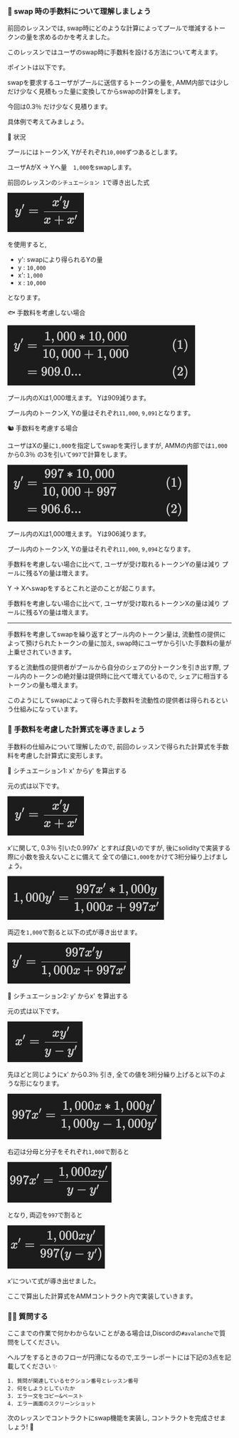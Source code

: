 ### 🐣 swap 時の手数料について理解しましょう

前回のレッスンでは, swap時にどのような計算によってプールで増減するトークンの量を求めるのかを考えました。

このレッスンではユーザのswap時に手数料を設ける方法について考えます。

ポイントは以下です。

swapを要求するユーザがプールに送信するトークンの量を, AMM内部では少しだけ少なく見積もった量に変換してからswapの計算をします。

今回は0.3％ だけ少なく見積ります。

具体例で考えてみましょう。

🦴 状況

プールにはトークンX, Yがそれぞれ`10,000`ずつあるとします。

ユーザAがX -> Yへ量　`1,000`をswapします。

前回のレッスンの`シチュエーション 1`で導き出した式

![](/public/images/AVAX-amm/section-2/2_2_1.png)

を使用すると,

- y': swapにより得られるYの量
- y : `10,000`
- x': `1,000`
- x : `10,000`

となります。

🐟 手数料を考慮しない場合

![](/public/images/AVAX-amm/section-2/2_2_2.png)

プール内のXは1,000増えます。
Yは909減ります。

プール内のトークンX, Yの量はそれぞれ`11,000`, `9,091`となります。

🐿️ 手数料を考慮する場合

ユーザはXの量に`1,000`を指定してswapを実行しますが,
AMMの内部では`1,000`から0.3％ の3を引いて`997`で計算をします。

![](/public/images/AVAX-amm/section-2/2_2_3.png)

プール内のXは1,000増えます。
Yは906減ります。

プール内のトークンX, Yの量はそれぞれ`11,000`, `9,094`となります。

手数料を考慮しない場合に比べて,
ユーザが受け取れるトークンYの量は減り
プールに残るYの量は増えます。

Y -> Xへswapをするとこれと逆のことが起こります。

手数料を考慮しない場合に比べて,
ユーザが受け取れるトークンXの量は減り
プールに残るYの量は増えます。

---

手数料を考慮してswapを繰り返すとプール内のトークン量は,
流動性の提供によって預けられたトークンの量に加え, swap時にユーザから引いた手数料の量が上乗せされていきます。

すると流動性の提供者がプールから自分のシェアの分トークンを引き出す際, プール内のトークンの絶対量は提供時に比べて増えているので,
シェアに相当するトークンの量も増えます。

このようにしてswapによって得られた手数料を流動性の提供者は得られるという仕組みになっています。

### 🐔 手数料を考慮した計算式を導きましょう

手数料の仕組みについて理解したので, 前回のレッスンで得られた計算式を手数料を考慮した計算式に変形します。

🦕 シチュエーション1: x' からy' を算出する

元の式は以下です。

![](/public/images/AVAX-amm/section-2/2_2_1.png)

x'に関して, 0.3％ 引いた0.997x' とすれば良いのですが,
後にsolidityで実装する際に小数を扱えないことに備えて
全ての値に`1,000`をかけて3桁分繰り上げましょう。

![](/public/images/AVAX-amm/section-2/2_2_4.png)

両辺を`1,000`で割ると以下の式が導き出せます。

![](/public/images/AVAX-amm/section-2/2_2_5.png)

🐬 シチュエーション2: y' からx' を算出する

元の式は以下です。

![](/public/images/AVAX-amm/section-2/2_2_6.png)

先ほどと同じようにx' から0.3％ 引き, 全ての値を3桁分繰り上げると以下のような形になります。

![](/public/images/AVAX-amm/section-2/2_2_7.png)

右辺は分母と分子をそれぞれ`1,000`で割ると

![](/public/images/AVAX-amm/section-2/2_2_8.png)

となり, 両辺を`997`で割ると

![](/public/images/AVAX-amm/section-2/2_2_9.png)

x'について式が導き出せました。

ここで算出した計算式をAMMコントラクト内で実装していきます。

### 🙋‍♂️ 質問する

ここまでの作業で何かわからないことがある場合は,Discordの`#avalanche`で質問をしてください。

ヘルプをするときのフローが円滑になるので,エラーレポートには下記の3点を記載してください ✨

```
1. 質問が関連しているセクション番号とレッスン番号
2. 何をしようとしていたか
3. エラー文をコピー&ペースト
4. エラー画面のスクリーンショット
```

次のレッスンでコントラクトにswap機能を実装し, コントラクトを完成させましょう! 🎉
